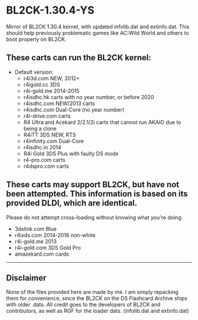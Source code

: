 # BL2CK-1.30.4-YS
Mirror of BL2CK 1.30.4 kernel, with updated infolib.dat and extinfo.dat. This should help previously problematic games like AC:Wild World and others to boot properly on BL2CK.

## These carts can run the BL2CK kernel:
- Default version:
  - r4i3d.com NEW, 2012+
  - r4igold.cc 3DS
  - r4i-gold.me 2014-2015
  - r4isdhc.hk carts with no year number, or before 2020
  - r4isdhc.com NEW/2013 carts
  - r4isdhc.com Dual-Core (no year number)
  - r4i-drive.com carts
  - R4 Ultra and Acekard 2/2.1/2i carts that cannot run AKAIO due to being a clone
  - R4iTT 3DS NEW, RTS
  - r4infinity.com Dual-Core
  - r4isdhc.in 2014
  - R4i Gold 3DS Plus with faulty DS mode
  - r4-pro.com carts
  - r4dspro.com carts

## These carts may support BL2CK, but have not been attempted. This information is based on its provided DLDI, which are identical.  
Please do not attempt cross-loading without knowing what you're doing.
- 3dslink.com Blue
- r4ixds.com 2014-2016 non-white
- r4i-gold.me 2013
- r4i-gold.com 3DS Gold Pro
- amazekard.com cards

---

## Disclaimer
None of the files provided here are made by me. I am simply repacking them for convenience, since the BL2CK on the DS Flashcard Archive ships with older .dats.
All credit goes to the developers of BL2CK and contributors, as well as RGF for the loader dats. (infolib.dat and extinfo.dat)
